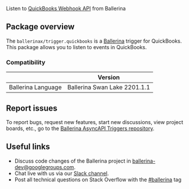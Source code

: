 Listen to [QuickBooks Webhook API](https://developer.intuit.com/app/developer/qbo/docs/develop/webhooks) from Ballerina

## Package overview
The `ballerinax/trigger.quickbooks` is a [Ballerina](https://ballerina.io/) trigger for QuickBooks.
This package allows you to listen to events in QuickBooks.

### Compatibility
|                               | Version                        |
|-------------------------------|--------------------------------|
| Ballerina Language            | Ballerina Swan Lake 2201.1.1   |

## Report issues
To report bugs, request new features, start new discussions, view project boards, etc., go to the [Ballerina AsyncAPI Triggers repository](https://github.com/ballerina-platform/asyncapi-triggers).

## Useful links
- Discuss code changes of the Ballerina project in [ballerina-dev@googlegroups.com](mailto:ballerina-dev@googlegroups.com).
- Chat live with us via our [Slack channel](https://ballerina.io/community/slack/).
- Post all technical questions on Stack Overflow with the [#ballerina](https://stackoverflow.com/questions/tagged/ballerina) tag
